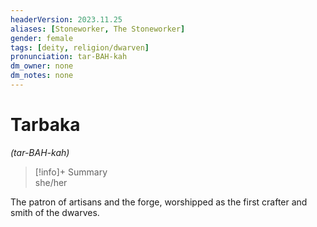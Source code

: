 ```yaml
---
headerVersion: 2023.11.25
aliases: [Stoneworker, The Stoneworker]
gender: female
tags: [deity, religion/dwarven]
pronunciation: tar-BAH-kah
dm_owner: none
dm_notes: none
---
```

# Tarbaka
*(tar-BAH-kah)*
>[!info]+ Summary  
> she/her

The patron of artisans and the forge, worshipped as the first crafter and smith of the dwarves. 
